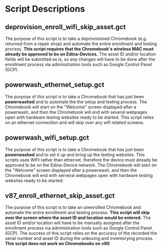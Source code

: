 # Script Descriptions

## deprovision_enroll_wifi_skip_asset.gct

The purpose of this script is to take a deprovisioned Chromebook (e.g. returned from a repair shop) and automate the entire enrollment and testing process. **This script requires that the Chromebook's wireless MAC must already be approved to be on Edina-Devices.** The asset ID and/or location fields will be submitted as is, so any changes will have to be done after the enrollment process via administration tools such as Google Control Panel (GCP).

## powerwash_ethernet_setup.gct

The purpose of this script is to take a Chromebook that has just been **powerwashed** and to automate the the setup and testing process. The Chromebook will start on the "Welcome" screen displayed after a powerwash, and then the Chromebook will end with several webpages open with hardware testing websites ready to be started. This script relies on an ethernet connection and will skip over any wifi related screens.

## powerwash_wifi_setup.gct

The purpose of this script is to take a Chromebook that has just been **powerwashed** and to set it up and bring up the testing websites. This scripts uses WIFI rather than ethernet, therefore the device must already be approved to be on the Edina-Device network. The Chromebook will start on the "Welcome" screen displayed after a powerwash, and then the Chromebook will end with serveral webpages open with hardware testing websites ready to be started.

## v87_enroll_ethernet_skip_asset.gct

The purpose of this script is to take an unenrolled Chromebook and automate the entire enrollment and testing process. **This script will skip over the screen where the asset ID and location would be entered.** The asset ID and/or location will have to be manually assigned after the enrollment process via administration tools such as Google Control Panel (GCP). The success of this script relies on the accuracy of the recorded the serial number and asset ID during the unboxing and inventorying process. **This script does not work on Chromebooks on v90**
